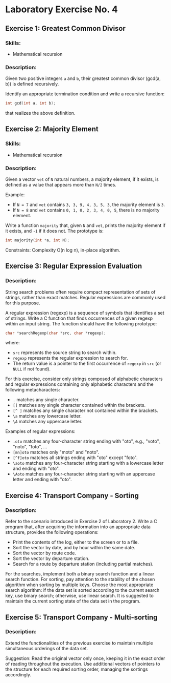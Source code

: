# Laboratory Exercise No. 4

## Exercise 1: Greatest Common Divisor

### Skills:
- Mathematical recursion

### Description:
Given two positive integers `a` and `b`, their greatest common divisor (gcd(a, b)) is defined recursively.

Identify an appropriate termination condition and write a recursive function:
```c
int gcd(int a, int b);
```
that realizes the above definition.

## Exercise 2: Majority Element

### Skills:
- Mathematical recursion

### Description:
Given a vector `vet` of `N` natural numbers, a majority element, if it exists, is defined as a value that appears more than `N/2` times.

Example:
- If `N = 7` and `vet` contains `3, 3, 9, 4, 3, 5, 3`, the majority element is `3`.
- If `N = 8` and `vet` contains `0, 1, 0, 2, 3, 4, 0, 5`, there is no majority element.

Write a function `majority` that, given `N` and `vet`, prints the majority element if it exists, and `-1` if it does not. The prototype is:
```c
int majority(int *a, int N);
```

Constraints: Complexity O(n log n), in-place algorithm.

## Exercise 3: Regular Expression Evaluation

### Description:
String search problems often require compact representation of sets of strings, rather than exact matches. Regular expressions are commonly used for this purpose.

A regular expression (regexp) is a sequence of symbols that identifies a set of strings. Write a C function that finds occurrences of a given regexp within an input string. The function should have the following prototype:
```c
char *searchRegexp(char *src, char *regexp);
```
where:
- `src` represents the source string to search within.
- `regexp` represents the regular expression to search for.
- The return value is a pointer to the first occurrence of `regexp` in `src` (or `NULL` if not found).

For this exercise, consider only strings composed of alphabetic characters and regular expressions containing only alphabetic characters and the following metacharacters:
- `.` matches any single character.
- `[]` matches any single character contained within the brackets.
- `[^ ]` matches any single character not contained within the brackets.
- `\a` matches any lowercase letter.
- `\A` matches any uppercase letter.

Examples of regular expressions:
- `.oto` matches any four-character string ending with "oto", e.g., "voto", "noto", "foto", ...
- `[mn]oto` matches only "moto" and "noto".
- `[^f]oto` matches all strings ending with "oto" except "foto".
- `\aoto` matches any four-character string starting with a lowercase letter and ending with "oto".
- `\Aoto` matches any four-character string starting with an uppercase letter and ending with "oto".

## Exercise 4: Transport Company - Sorting

### Description:
Refer to the scenario introduced in Exercise 2 of Laboratory 2. Write a C program that, after acquiring the information into an appropriate data structure, provides the following operations:
- Print the contents of the log, either to the screen or to a file.
- Sort the vector by date, and by hour within the same date.
- Sort the vector by route code.
- Sort the vector by departure station.
- Search for a route by departure station (including partial matches).

For the searches, implement both a binary search function and a linear search function. For sorting, pay attention to the stability of the chosen algorithm when sorting by multiple keys. Choose the most appropriate search algorithm: if the data set is sorted according to the current search key, use binary search; otherwise, use linear search. It is suggested to maintain the current sorting state of the data set in the program.

## Exercise 5: Transport Company - Multi-sorting

### Description:
Extend the functionalities of the previous exercise to maintain multiple simultaneous orderings of the data set.

Suggestion: Read the original vector only once, keeping it in the exact order of reading throughout the execution. Use additional vectors of pointers to the structure for each required sorting order, managing the sortings accordingly.
